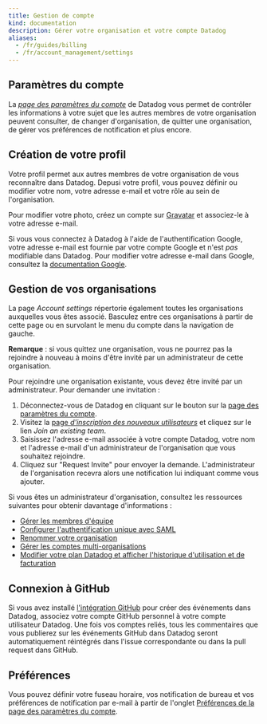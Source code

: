 ```yaml
---
title: Gestion de compte
kind: documentation
description: Gérer votre organisation et votre compte Datadog
aliases:
  - /fr/guides/billing
  - /fr/account_management/settings
---
```

## Paramètres du compte

La *[page des paramètres du compte][1]* de Datadog vous permet de contrôler les informations à votre sujet que les autres membres de votre organisation peuvent consulter, de changer d'organisation, de quitter une organisation, de gérer vos préférences de notification et plus encore.

## Création de votre profil

Votre profil permet aux autres membres de votre organisation de vous reconnaître dans Datadog. Depusi votre profil, vous pouvez définir ou modifier votre nom, votre adresse e-mail et votre rôle au sein de l'organisation.

Pour modifier votre photo, créez un compte sur [Gravatar][2] et associez-le à votre adresse e-mail.

Si vous vous connectez à Datadog à l'aide de l'authentification Google, votre adresse e-mail est fournie par votre compte Google et n'est *pas* modifiable dans Datadog. Pour modifier votre adresse e-mail dans Google, consultez la [documentation Google][3].

## Gestion de vos organisations

La page *Account settings* répertorie également toutes les organisations auxquelles vous êtes associé. Basculez entre ces organisations à partir de cette page ou en survolant le menu du compte dans la navigation de gauche.

**Remarque** : si vous quittez une organisation, vous ne pourrez pas la rejoindre à nouveau à moins d'être invité par un administrateur de cette organisation.

Pour rejoindre une organisation existante, vous devez être invité par un administrateur. Pour demander une invitation :

1. Déconnectez-vous de Datadog en cliquant sur le bouton sur la [page des paramètres du compte][12].
2. Visitez la [page *d'inscription des nouveaux utilisateurs*][4] et cliquez sur le lien *Join an existing team*.
3. Saisissez l'adresse e-mail associée à votre compte Datadog, votre nom et l'adresse e-mail d'un administrateur de l'organisation que vous souhaitez rejoindre.
4. Cliquez sur "Request Invite" pour envoyer la demande. L'administrateur de l'organisation recevra alors une notification lui indiquant comme vous ajouter.

Si vous êtes un administrateur d'organisation, consultez les ressources suivantes pour obtenir davantage d'informations :

* [Gérer les membres d'équipe][5]
* [Configurer l'authentification unique avec SAML][6]
* [Renommer votre organisation][7]
* [Gérer les comptes multi-organisations][8]
* [Modifier votre plan Datadog et afficher l'historique d'utilisation et de facturation][9]

## Connexion à GitHub

Si vous avez installé [l'intégration GitHub][10] pour créer des événements dans Datadog, associez votre compte GitHub personnel à votre compte utilisateur Datadog. Une fois vos comptes reliés, tous les commentaires que vous publierez sur les événements GitHub dans Datadog seront automatiquement réintégrés dans l'issue correspondante ou dans la pull request dans GitHub.

## Préférences

Vous pouvez définir votre fuseau horaire, vos notification de bureau et vos préférences de notification par e-mail à partir de l'onglet [Préférences de la page des paramètres du compte][11].

[1]: https://app.datadoghq.com/account/profile
[2]: https://gravatar.com/
[3]: https://support.google.com/accounts/answer/19870?hl=en
[4]: https://app.datadoghq.com/signup
[5]: /account_management/team
[6]: /account_management/saml
[7]: /account_management/org_settings#change-your-organization-name
[8]: /account_management/multi_organization
[9]: /account_management/org_settings
[10]: https://docs.datadoghq.com/integrations/github/
[11]: https://app.datadoghq.com/account/preferences
[12]: https://app.datadoghq.com/account/profile